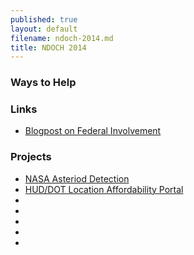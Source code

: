 ```yaml
---
published: true
layout: default
filename: ndoch-2014.md
title: NDOCH 2014
---
```



### Ways to Help



### Links
* [Blogpost on Federal Involvement](https://www.digitalgov.gov/2014/05/15/the-federal-list-of-hackforchange-projects/)


### Projects
* [NASA Asteriod Detection](http://hackforchange.org/challenges/asteroid-detection-network/)
* [HUD/DOT Location Affordability Portal](http://hackforchange.org/challenges/easy-access-to-location-affordability-data/)
* []()
* []()
* []()
* []()
* []()




